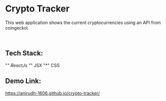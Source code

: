 # Crypto Tracker
This web application shows the current cryptocurrencies using an API from coingecko\

<br/>

## Tech Stack:
"*" ReactJs
"*" JSX
"*" CSS
<br/>

## Demo Link:
https://anirudh-1606.github.io/crypto-tracker/

